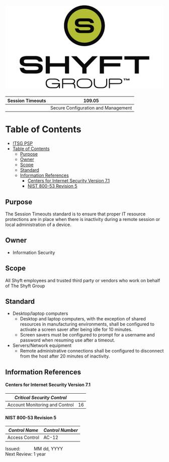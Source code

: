 ![TSG PSP](/images/header.jpg)
================================================

| Session Timeouts     | 109.05                               |
| -------------------- | ------------------------------------ |
|                      | Secure Configuration and Management |


# Table of Contents
- [!TSG PSP](#)
- [Table of Contents](#table-of-contents)
  - [Purpose](#purpose)
  - [Owner](#owner)
  - [Scope](#scope)
  - [Standard](#standard)
  - [Information References](#information-references)
      - [Centers for Internet Security Version 7.1](#centers-for-internet-security-version-71)
      - [NIST 800-53 Revision 5](#nist-800-53-revision-5)

## Purpose
The Session Timeouts standard is to ensure that proper IT resource protections are in place when there is inactivity during a remote session or local administration of a device.

## Owner
- Information Security

## Scope
All Shyft employees and trusted third party or vendors who work on behalf of The Shyft Group

## Standard
+ Desktop/laptop computers
  + Desktop and laptop computers, with the exception of shared resources in manufacturing environments, shall be configured to activate a screen saver after being idle for 10 minutes.
  + Screen savers must be configured to prompt for a username and password when resuming use after a timeout.
+ Servers/Network equipment
  + Remote administrative connections shall be configured to disconnect from the host after 20 minutes of inactivity.

## Information References

#### Centers for Internet Security Version 7.1

| _Critical Security Control_    |          |
| ------------------------------ | -------- |
| Account Monitoring and Control | 16       | 

#### NIST 800-53 Revision 5

| _Control Name_ | _Control Number_ |
| -------------- | ---------------- |
| Access Control | AC-12            |

<div class='footer'>
  Issued: &nbsp;&nbsp;&nbsp;&nbsp;&nbsp;&nbsp;&nbsp;&nbsp;&nbsp; MM dd, YYYY </br>
  Next Review: 1 year </br>
</div>